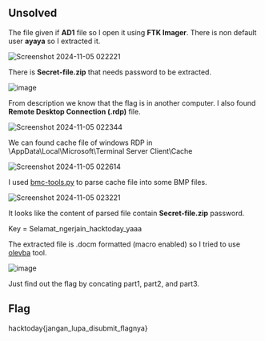 ## Unsolved

The file given if **AD1** file so I open it using **FTK Imager**. There is non default user **ayaya** so I extracted it.

![Screenshot 2024-11-05 022221](https://github.com/user-attachments/assets/ffbd4d40-dbe4-41d7-878e-ca2461de65a9)

There is **Secret-file.zip** that needs password to be extracted.

![image](https://github.com/user-attachments/assets/0eeedf84-9403-4929-bd8a-48b54d2e5874)

From description we know that the flag is in another computer. I also found **Remote Desktop Connection (.rdp)** file.

![Screenshot 2024-11-05 022344](https://github.com/user-attachments/assets/27f55f7f-f5e2-40ff-ae60-10b9290f5532)

We can found cache file of windows RDP in \AppData\Local\Microsoft\Terminal Server Client\Cache

![Screenshot 2024-11-05 022614](https://github.com/user-attachments/assets/3038bc6b-84b5-4326-b34d-a79f39162ad5)

I used [bmc-tools.py](https://github.com/ANSSI-FR/bmc-tools) to parse cache file into some BMP files.

![Screenshot 2024-11-05 023221](https://github.com/user-attachments/assets/df41bc4f-ef43-448c-8fc5-d8cafd8e9afa)

It looks like the content of parsed file contain **Secret-file.zip** password.

Key = Selamat_ngerjain_hacktoday_yaaa

The extracted file is .docm formatted (macro enabled) so I tried to use [olevba](https://github.com/decalage2/oletools) tool.

![image](https://github.com/user-attachments/assets/8dcbf375-f333-4a0d-b487-be8141dbd575)

Just find out the flag by concating part1, part2, and part3.

## Flag
hacktoday{jangan_lupa_disubmit_flagnya}

